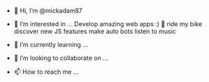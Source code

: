 - 👋 Hi, I’m @mickadam87
- 👀 I’m interested in ...
    Develop amazing web apps :) :hotel:
    ride my bike 
    discover new JS features
    make auto bots
    listen to music
  
  
- 🌱 I’m currently learning ...
- 💞️ I’m looking to collaborate on ...
- 📫 How to reach me ...

<!---
mickadam87/mickadam87 is a ✨ special ✨ repository because its `README.md` (this file) appears on your GitHub profile.
You can click the Preview link to take a look at your changes.
--->

